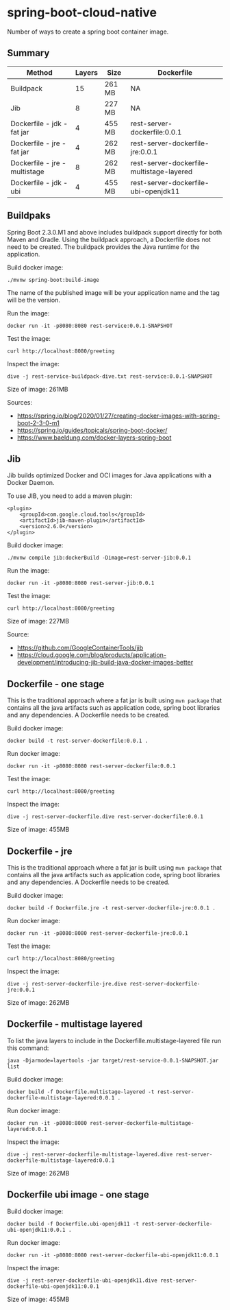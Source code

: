 # spring-boot-cloud-native

Number of ways to create a spring boot container image.

## Summary

| Method | Layers | Size | Dockerfile |
| ------ | ------ | ---- | ---------- |
| Buildpack | 15 | 261 MB | NA |
| Jib | 8 | 227 MB | NA |
| Dockerfile - jdk - fat jar | 4 | 455 MB | rest-server-dockerfile:0.0.1 |
| Dockerfile - jre - fat jar | 4 | 262 MB | rest-server-dockerfile-jre:0.0.1 |
| Dockerfile - jre - multistage | 8 | 262 MB | rest-server-dockerfile-multistage-layered |
| Dockerfile - jdk - ubi | 4 | 455 MB | rest-server-dockerfile-ubi-openjdk11 |



## Buildpaks

Spring Boot 2.3.0.M1 and above includes buildpack support directly for both Maven and Gradle.
Using the buildpack approach, a Dockerfile does not need to be created.  The buildpack provides the Java runtime for the application.

Build docker image:
```
./mvnw spring-boot:build-image
```
The name of the published image will be your application name and the tag will be the version.

Run the image:
```
docker run -it -p8080:8080 rest-service:0.0.1-SNAPSHOT
```

Test the image:
```
curl http://localhost:8080/greeting
```

Inspect the image:
```
dive -j rest-service-buildpack-dive.txt rest-service:0.0.1-SNAPSHOT
```

Size of image: 261MB

Sources:
* https://spring.io/blog/2020/01/27/creating-docker-images-with-spring-boot-2-3-0-m1
* https://spring.io/guides/topicals/spring-boot-docker/
* https://www.baeldung.com/docker-layers-spring-boot

## Jib

Jib builds optimized Docker and OCI images for Java applications with a Docker Daemon.


To use JIB, you need to add a maven plugin:
```
<plugin>
    <groupId>com.google.cloud.tools</groupId>
    <artifactId>jib-maven-plugin</artifactId>
    <version>2.6.0</version>
</plugin>
```


Build docker image:
```
./mvnw compile jib:dockerBuild -Dimage=rest-server-jib:0.0.1
```

Run the image:
```
docker run -it -p8080:8080 rest-server-jib:0.0.1
```

Test the image:
```
curl http://localhost:8080/greeting
```

Size of image: 227MB

Source:
* https://github.com/GoogleContainerTools/jib
* https://cloud.google.com/blog/products/application-development/introducing-jib-build-java-docker-images-better


## Dockerfile - one stage

This is the traditional approach where a fat jar is built using `mvn package` that contains all the java artifacts such as application code, spring boot libraries and any dependencies. A Dockerfile needs to be created.

Build docker image:
```
docker build -t rest-server-dockerfile:0.0.1 .
```

Run docker image:
```
docker run -it -p8080:8080 rest-server-dockerfile:0.0.1
```

Test the image:
```
curl http://localhost:8080/greeting
```

Inspect the image:
```
dive -j rest-server-dockerfile.dive rest-server-dockerfile:0.0.1
```
Size of image: 455MB

## Dockerfile - jre

This is the traditional approach where a fat jar is built using `mvn package` that contains all the java artifacts such as application code, spring boot libraries and any dependencies. A Dockerfile needs to be created.

Build docker image:
```
docker build -f Dockerfile.jre -t rest-server-dockerfile-jre:0.0.1 .
```

Run docker image:
```
docker run -it -p8080:8080 rest-server-dockerfile-jre:0.0.1
```

Test the image:
```
curl http://localhost:8080/greeting
```

Inspect the image:
```
dive -j rest-server-dockerfile-jre.dive rest-server-dockerfile-jre:0.0.1
```
Size of image: 262MB

## Dockerfile - multistage layered

To list the java layers to include in the Dockerfille.multistage-layered file run this command:
```
java -Djarmode=layertools -jar target/rest-service-0.0.1-SNAPSHOT.jar list
```

Build docker image:
```
docker build -f Dockerfile.multistage-layered -t rest-server-dockerfile-multistage-layered:0.0.1 .
```

Run docker image:
```
docker run -it -p8080:8080 rest-server-dockerfile-multistage-layered:0.0.1
```

Inspect the image:
```
dive -j rest-server-dockerfile-multistage-layered.dive rest-server-dockerfile-multistage-layered:0.0.1
```

Size of image: 262MB

## Dockerfile ubi image - one stage

Build docker image:
```
docker build -f Dockerfile.ubi-openjdk11 -t rest-server-dockerfile-ubi-openjdk11:0.0.1 .
```

Run docker image:
```
docker run -it -p8080:8080 rest-server-dockerfile-ubi-openjdk11:0.0.1
```

Inspect the image:
```
dive -j rest-server-dockerfile-ubi-openjdk11.dive rest-server-dockerfile-ubi-openjdk11:0.0.1
```

Size of image: 455MB

